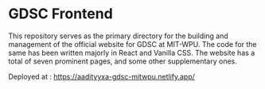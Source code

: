 # GDSC Frontend

This repository serves as the primary directory for the building and management of the official website for GDSC at MIT-WPU. The code for the same has been written majorly in React and Vanilla CSS. The website has a total of seven prominent pages, and some other supplementary ones. 

Deployed at : https://aadityyxa-gdsc-mitwpu.netlify.app/


